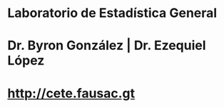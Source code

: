 # Laboratorio de Estadística General
# Dr. Byron González | Dr. Ezequiel López
# http://cete.fausac.gt
